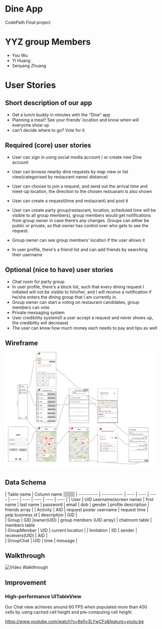 # Dine App
CodePath Final project

# YYZ group Members
- You Wu
- Yi Huang
- Senyang Zhuang

# User Stories

## Short description of our app
- Get a lunch buddy in minutes with the “Dine” app
- Planning a meal? See your friends’ location and know when will everyone show up
- can’t decide where to go? Vote for it

## Required (core) user stories
- User can sign in using social media account / or create new Dine account

- User can browse nearby dine requests by map view or list view(categorised by restaurant name/ distance)

- User can choose to join a request, and send out the arrival time and meet-up location, the direction to the chosen restuarant is also shown

- User can create a request(time and restaurant) and post it

- User can create party group(restaurant, location, scheduled time will be visible to all group members), group members would get notifications from group owner in case there’s any changes. Groups can either be public or private, so that owner has control over who gets to see the request.

- Group owner can see group members’ location if the user allows it

- In user profile, there's a friend list and can add friends by searching their username


## Optional (nice to have) user stories
- Chat room for party group
- In user profile, there's a block list, such that every dining request I initiated will not be visible to him/her, and I will receive a notification if he/she enters the dining group that I am currently in.
- Group owner can start a voting on restaurant candidates, group members can vote
- Private messaging system
- User credibility system(if a user accept a request and never shows up, the credibility will decrease)
- The user can know how much money each needs to pay and tips as well


## Wireframe

![Alt text](/dine.png?raw=true "Wireframe")


## Data Schema
| Table name | Column name ||||||||
| ---------- | ----------- | ---- | ---- | ---- | ---- | ---- | ---- | ---- | ---- |
| User |	UID	username(screen name) |	first name |	last name	| password |	email |	dob	| gender	| profile description | friends array |
| Activity |	AID	| request poster username	| request time |	yelp business id |	description	| GID |		
| Group |	GID |owner(UID) | group members (UID array) |	chatroom table | members table		
| GroupMember |	UID	| current location |
| Invitation | IID | sender |	receivers(UID) | AID |			
| GroupChat | UID | time | message |

## Walkthrough
<img src='http://i.imgur.com/6VUvNaX.gif' title='Video Walkthrough' width='310' alt='Video Walkthrough' />

## Improvement
### High-performance UITableView

Our Chat view achieves around 60 FPS when populated more than 400 cells by using cached cell height and pre-computing cell height.

https://www.youtube.com/watch?v=6e5v3LYwCFs&feature=youtu.be
